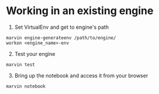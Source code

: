 # Working in an existing engine
1. Set VirtualEnv and get to engine's path
```
marvin engine-generateenv /path/to/engine/
workon <engine_name>-env
```
2. Test your engine
```
marvin test
```
3. Bring up the notebook and access it from your browser
```
marvin notebook
```